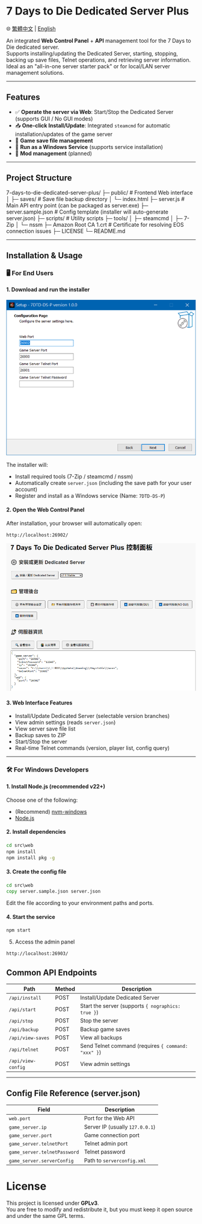# 7 Days to Die Dedicated Server Plus

🌐 [繁體中文](readme.md) | [English](readme.en.md)

An integrated **Web Control Panel** + **API** management tool for the 7 Days to Die dedicated server.  
Supports installing/updating the Dedicated Server, starting, stopping, backing up save files, Telnet operations, and retrieving server information.  
Ideal as an "all-in-one server starter pack" or for local/LAN server management solutions.

---

## Features

- ✅ **Operate the server via Web**: Start/Stop the Dedicated Server (supports GUI / No GUI modes)
- 📥 **One-click Install/Update**: Integrated `steamcmd` for automatic installation/updates of the game server
- 💾 **Game save file management**
- 📜 **Run as a Windows Service** (supports service installation)
- 🔌 **Mod management** (planned)

---

## Project Structure

7-days-to-die-dedicated-server-plus/
├─ public/ # Frontend Web interface
│ ├─ saves/ # Save file backup directory
│ └─ index.html
├─ server.js # Main API entry point (can be packaged as server.exe)
├─ server.sample.json # Config template (installer will auto-generate server.json)
├─ scripts/ # Utility scripts
├─ tools/
│ ├─ steamcmd
│ ├─ 7-Zip
│ └─ nssm
├─ Amazon Root CA 1.crt # Certificate for resolving EOS connection issues
├─ LICENSE
└─ README.md

---

## Installation & Usage

### 🖥️ For End Users

#### 1. Download and run the installer

![Setup](demo-setup-en.png)

The installer will:

- Install required tools (7-Zip / steamcmd / nssm)
- Automatically create `server.json` (including the save path for your user account)
- Register and install as a Windows service (Name: `7DTD-DS-P`)

#### 2. Open the Web Control Panel

After installation, your browser will automatically open:

```
http://localhost:26902/
```

![DEMO](demo.png)

#### 3. Web Interface Features

- Install/Update Dedicated Server (selectable version branches)
- View admin settings (reads `server.json`)
- View server save file list
- Backup saves to ZIP
- Start/Stop the server
- Real-time Telnet commands (version, player list, config query)

---

### 🛠️ For Windows Developers

#### 1. Install Node.js (recommended v22+)

Choose one of the following:

- (Recommend) [nvm-windows](https://github.com/coreybutler/nvm-windows.git)
- [Node.js](https://nodejs.org/)

#### 2. Install dependencies

```bat
cd src\web
npm install
npm install pkg -g
```

#### 3. Create the config file

```bat
cd src\web
copy server.sample.json server.json
```

Edit the file according to your environment paths and ports.

#### 4. Start the service

```bat
npm start
```

5. Access the admin panel

```bat
http://localhost:26903/
```

## Common API Endpoints

| Path               | Method | Description                                         |
| ------------------ | ------ | --------------------------------------------------- |
| `/api/install`     | POST   | Install/Update Dedicated Server                     |
| `/api/start`       | POST   | Start the server (supports `{ nographics: true }`)  |
| `/api/stop`        | POST   | Stop the server                                     |
| `/api/backup`      | POST   | Backup game saves                                   |
| `/api/view-saves`  | POST   | View all backups                                    |
| `/api/telnet`      | POST   | Send Telnet command (requires `{ command: "xxx" }`) |
| `/api/view-config` | POST   | View admin settings                                 |

---

## Config File Reference (server.json)

| Field                        | Description                     |
| ---------------------------- | ------------------------------- |
| `web.port`                   | Port for the Web API            |
| `game_server.ip`             | Server IP (usually `127.0.0.1`) |
| `game_server.port`           | Game connection port            |
| `game_server.telnetPort`     | Telnet admin port               |
| `game_server.telnetPassword` | Telnet password                 |
| `game_server.serverConfig`   | Path to `serverconfig.xml`      |

# License

This project is licensed under **GPLv3**.  
You are free to modify and redistribute it, but you must keep it open source and under the same GPL terms.
